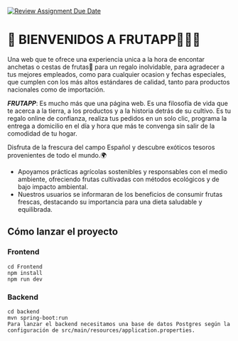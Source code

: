 [![Review Assignment Due Date](https://classroom.github.com/assets/deadline-readme-button-24ddc0f5d75046c5622901739e7c5dd533143b0c8e959d652212380cedb1ea36.svg)](https://classroom.github.com/a/xq5TwZF7)


# 👋  BIENVENIDOS A FRUTAPP🍎🍇🍒
 
 Una web que te ofrece una experiencia unica a la hora de encontar anchetas o cestas de frutas🍍 para un regalo inolvidable, para agradecer a tus mejores empleados, como para cualquier ocasion y fechas especiales, que cumplen con los más altos estándares de calidad, tanto para productos nacionales como de importación.

 ***FRUTAPP***: Es mucho más que una página web. Es una filosofía de vida que te acerca a la tierra, a los productos y a la historia detrás de su cultivo. Es tu regalo online de confianza, realiza tus pedidos en un solo clic, programa la entrega a domicilio en el día y hora que más te convenga sin salir de la comodidad de tu hogar.

 Disfruta de la frescura del campo Español y descubre exóticos tesoros provenientes de todo el mundo.🌍
 


- Apoyamos prácticas agrícolas sostenibles y responsables con el medio ambiente, ofreciendo frutas cultivadas con métodos ecológicos y de bajo impacto ambiental.
- Nuestros usuarios se informaran de los beneficios de consumir frutas frescas, destacando su importancia para una dieta 
saludable y equilibrada.

## Cómo lanzar el proyecto 

### Frontend 

```
cd Frontend
npm install 
npm run dev 
```
### Backend

```
cd backend
mvn spring-boot:run
Para lanzar el backend necesitamos una base de datos Postgres según la configuración de src/main/resources/application.properties.
```